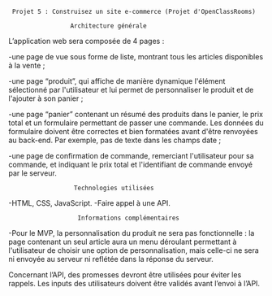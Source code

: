      Projet 5 : Construisez un site e-commerce (Projet d'OpenClassRooms)

                     Architecture générale

L’application web sera composée de 4 pages :

-une page de vue sous forme de liste, montrant tous les articles disponibles
à la vente ;

-une page “produit”, qui affiche de manière dynamique l'élément
sélectionné par l'utilisateur et lui permet de personnaliser le produit et de
l'ajouter à son panier ;

-une page “panier” contenant un résumé des produits dans le panier, le prix
total et un formulaire permettant de passer une commande. Les données
du formulaire doivent être correctes et bien formatées avant d'être
renvoyées au back-end. Par exemple, pas de texte dans les champs date ;

-une page de confirmation de commande, remerciant l'utilisateur pour sa
commande, et indiquant le prix total et l'identifiant de commande envoyé
par le serveur.

                      Technologies utilisées
                            
-HTML, CSS, JavaScript.
-Faire appel à une API.

                       Informations complémentaires
                                     
-Pour le MVP, la personnalisation du produit ne sera pas fonctionnelle : la page
contenant un seul article aura un menu déroulant permettant à l'utilisateur de choisir
une option de personnalisation, mais celle-ci ne sera ni envoyée au serveur
ni reflétée dans la réponse du serveur.

Concernant l’API, des promesses devront être utilisées pour éviter les rappels.
Les inputs des utilisateurs doivent être validés avant l’envoi à l’API.




